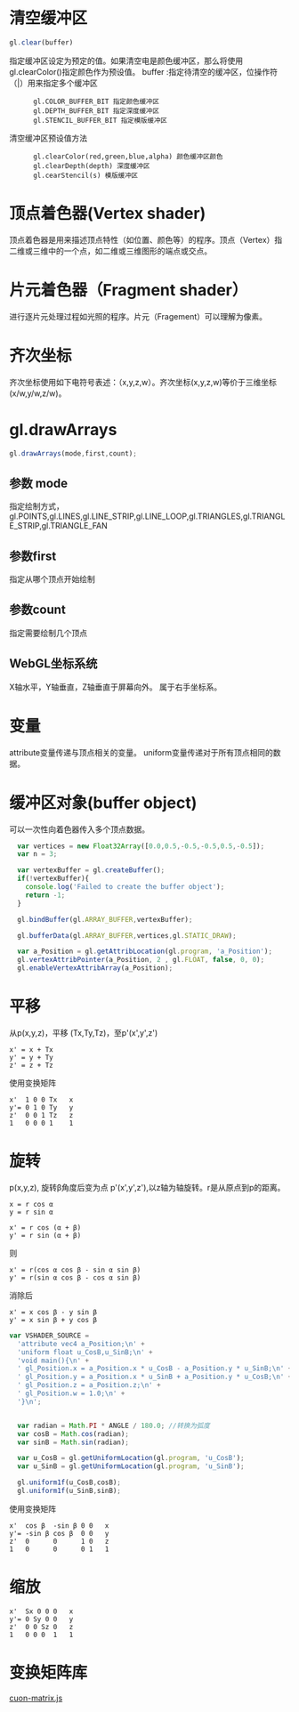 # 清空缓冲区

```javascript
gl.clear(buffer)
```
指定缓冲区设定为预定的值。如果清空电是颜色缓冲区，那么将使用gl.clearColor()指定颜色作为预设值。
buffer :指定待清空的缓冲区，位操作符（|）用来指定多个缓冲区
          
          gl.COLOR_BUFFER_BIT 指定颜色缓冲区
          gl.DEPTH_BUFFER_BIT 指定深度缓冲区
          gl.STENCIL_BUFFER_BIT 指定模版缓冲区
          
清空缓冲区预设值方法
          
          gl.clearColor(red,green,blue,alpha) 颜色缓冲区颜色
          gl.clearDepth(depth) 深度缓冲区
          gl.cearStencil(s) 模版缓冲区
          

# 顶点着色器(Vertex shader)
顶点着色器是用来描述顶点特性（如位置、颜色等）的程序。顶点（Vertex）指二维或三维中的一个点，如二维或三维图形的端点或交点。

# 片元着色器（Fragment shader）
进行逐片元处理过程如光照的程序。片元（Fragement）可以理解为像素。

# 齐次坐标
齐次坐标使用如下电符号表述：（x,y,z,w）。齐次坐标(x,y,z,w)等价于三维坐标(x/w,y/w,z/w)。

# gl.drawArrays

```javascript
gl.drawArrays(mode,first,count);
```

## 参数 mode

指定绘制方式，gl.POINTS,gl.LINES,gl.LINE_STRIP,gl.LINE_LOOP,gl.TRIANGLES,gl.TRIANGLE_STRIP,gl.TRIANGLE_FAN

## 参数first

指定从哪个顶点开始绘制

## 参数count

指定需要绘制几个顶点

## WebGL坐标系统

X轴水平，Y轴垂直，Z轴垂直于屏幕向外。
属于右手坐标系。

# 变量

attribute变量传递与顶点相关的变量。
uniform变量传递对于所有顶点相同的数据。

# 缓冲区对象(buffer object)

可以一次性向着色器传入多个顶点数据。

```javascript
  var vertices = new Float32Array([0.0,0.5,-0.5,-0.5,0.5,-0.5]);
  var n = 3;

  var vertexBuffer = gl.createBuffer();
  if(!vertexBuffer){
    console.log('Failed to create the buffer object');
    return -1;
  }

  gl.bindBuffer(gl.ARRAY_BUFFER,vertexBuffer);

  gl.bufferData(gl.ARRAY_BUFFER,vertices,gl.STATIC_DRAW);

  var a_Position = gl.getAttribLocation(gl.program, 'a_Position');
  gl.vertexAttribPointer(a_Position, 2 , gl.FLOAT, false, 0, 0);
  gl.enableVertexAttribArray(a_Position);
 ```

# 平移

从p(x,y,z)，平移 (Tx,Ty,Tz)，至p'(x',y',z')

	x' = x + Tx
	y' = y + Ty
	z' = z + Tz

使用变换矩阵

	x'  1 0 0 Tx   x
	y'= 0 1 0 Ty   y
	z'  0 0 1 Tz   z
	1   0 0 0 1    1
	
# 旋转

p(x,y,z), 旋转β角度后变为点 p'(x',y',z'),以z轴为轴旋转。r是从原点到p的距离。

	x = r cos α
	y = r sin α
	
	x' = r cos (α + β)
	y' = r sin (α + β)
	
则
	
	x' = r(cos α cos β - sin α sin β)
	y' = r(sin α cos β - cos α sin β)
	
消除后
   
    x' = x cos β - y sin β
    y' = x sin β + y cos β
    
```javascript
var VSHADER_SOURCE =
  'attribute vec4 a_Position;\n' +
  'uniform float u_CosB,u_SinB;\n' +
  'void main(){\n' +
  ' gl_Position.x = a_Position.x * u_CosB - a_Position.y * u_SinB;\n' +
  ' gl_Position.y = a_Position.x * u_SinB + a_Position.y * u_CosB;\n' +
  ' gl_Position.z = a_Position.z;\n' +
  ' gl_Position.w = 1.0;\n' +
  '}\n';


  var radian = Math.PI * ANGLE / 180.0; //转换为弧度
  var cosB = Math.cos(radian);
  var sinB = Math.sin(radian);

  var u_CosB = gl.getUniformLocation(gl.program, 'u_CosB');
  var u_SinB = gl.getUniformLocation(gl.program, 'u_SinB');

  gl.uniform1f(u_CosB,cosB);
  gl.uniform1f(u_SinB,sinB);

```

使用变换矩阵

	x'  cos β  -sin β 0 0   x
	y'= -sin β cos β  0 0   y
	z'  0      0      1 0   z
	1   0      0      0 1   1

		
# 缩放


	x'  Sx 0 0 0   x
	y'= 0 Sy 0 0   y
	z'  0 0 Sz 0   z
	1   0 0 0  1   1

# 变换矩阵库

[cuon-matrix.js](source/lib/cuon-matrix.js)
